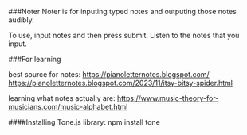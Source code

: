 ###Noter
Noter is for inputing typed notes and outputing those notes audibly.

To use, input notes and then press submit. Listen to the notes that you input.

###For learning

best source for notes:
https://pianoletternotes.blogspot.com/
https://pianoletternotes.blogspot.com/2023/11/itsy-bitsy-spider.html

learning what notes actually are:
https://www.music-theory-for-musicians.com/music-alphabet.html


####Installing Tone.js library:
npm install tone
